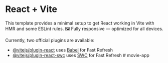 # React + Vite

This template provides a minimal setup to get React working in Vite with HMR and some ESLint rules.
🖼️ Fully responsive — optimized for all devices.

Currently, two official plugins are available:

- [@vitejs/plugin-react](https://github.com/vitejs/vite-plugin-react/blob/main/packages/plugin-react/README.md) uses [Babel](https://babeljs.io/) for Fast Refresh
- [@vitejs/plugin-react-swc](https://github.com/vitejs/vite-plugin-react-swc) uses [SWC](https://swc.rs/) for Fast Refresh
#   m o v i e - a p p 
 
 
